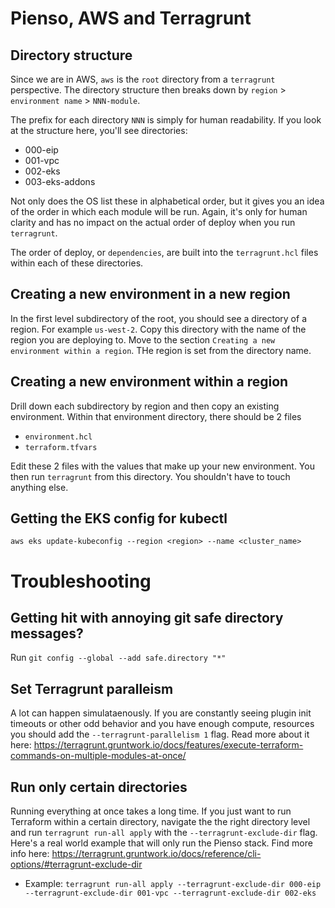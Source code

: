 # Pienso, AWS and Terragrunt


## Directory structure
Since we are in AWS, `aws` is the `root` directory from a `terragrunt` perspective. The directory structure then breaks down by `region` > `environment name` > `NNN-module`. 

The prefix for each directory `NNN` is simply for human readability. If you look at the structure here, you'll see directories:

* 000-eip
* 001-vpc
* 002-eks
* 003-eks-addons

Not only does the OS list these in alphabetical order, but it gives you an idea of the order in which each module will be run. Again, it's only for human clarity and has no impact on the actual order of deploy when you run `terragrunt`. 

The order of deploy, or `dependencies`, are built into the `terragrunt.hcl` files within each of these directories. 


## Creating a new environment in a new region
In the first level subdirectory of the root, you should see a directory of a region. For example `us-west-2`. Copy this directory with the name of the region you are deploying to. Move to the section `Creating a new environment within a region`. THe region is set from the directory name. 

## Creating a new environment within a region
Drill down each subdirectory by region and then copy an existing environment. Within that environment directory, there should be 2 files 
* `environment.hcl`
* `terraform.tfvars`

Edit these 2 files with the values that make up your new environment. You then run `terragrunt` from this directory. You shouldn't have to touch anything else. 

## Getting the EKS config for kubectl
`aws eks update-kubeconfig --region <region> --name <cluster_name>`

# Troubleshooting

## Getting hit with annoying git safe directory messages?
Run `git config --global --add safe.directory "*"`

## Set Terragrunt paralleism
A lot can happen simulataenously. If you are constantly seeing plugin init timeouts or other odd behavior and you have enough compute, resources you should add the `--terragrunt-parallelism 1` flag. Read more about it here: https://terragrunt.gruntwork.io/docs/features/execute-terraform-commands-on-multiple-modules-at-once/


## Run only certain directories
Running everything at once takes a long time. If you just want to run Terraform within a certain directory, navigate the the right directory level and run `terragrunt run-all apply` with the `--terragrunt-exclude-dir` flag. Here's a real world example that will only run the Pienso stack. Find more info here: https://terragrunt.gruntwork.io/docs/reference/cli-options/#terragrunt-exclude-dir

* Example: `terragrunt run-all apply --terragrunt-exclude-dir 000-eip --terragrunt-exclude-dir 001-vpc --terragrunt-exclude-dir 002-eks`
